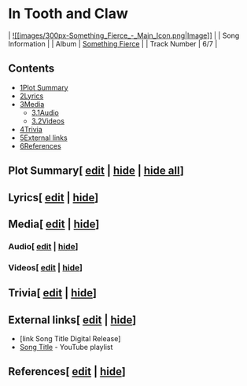 # In Tooth and Claw

| [![[images/300px-Something_Fierce_-_Main_Icon.png|Image]]](/wiki/File:Something_Fierce_-_Main_Icon.png) |
| Song Information |
| Album | [Something Fierce](/wiki/Something_Fierce "Something Fierce") |
| Track Number | 6/7 |

## Contents

- [1Plot Summary](#Plot_Summary)
- [2Lyrics](#Lyrics)
- [3Media](#Media)
  - [3.1Audio](#Audio)
  - [3.2Videos](#Videos)
- [4Trivia](#Trivia)
- [5External links](#External_links)
- [6References](#References)

## Plot Summary\[ [edit](/wiki/In_Tooth_and_Claw?action=edit&section=1 "Edit section: Plot Summary") \| [hide](/wiki/In_Tooth_and_Claw "Expand or collapse this section") \| [hide all](/wiki/In_Tooth_and_Claw "Expand or collapse all sections on this page")\]

## Lyrics\[ [edit](/wiki/In_Tooth_and_Claw?action=edit&section=2 "Edit section: Lyrics") \| [hide](/wiki/In_Tooth_and_Claw "Expand or collapse this section")\]

## Media\[ [edit](/wiki/In_Tooth_and_Claw?action=edit&section=3 "Edit section: Media") \| [hide](/wiki/In_Tooth_and_Claw "Expand or collapse this section")\]

### Audio\[ [edit](/wiki/In_Tooth_and_Claw?action=edit&section=4 "Edit section: Audio") \| [hide](/wiki/In_Tooth_and_Claw "Expand or collapse this section")\]

### Videos\[ [edit](/wiki/In_Tooth_and_Claw?action=edit&section=5 "Edit section: Videos") \| [hide](/wiki/In_Tooth_and_Claw "Expand or collapse this section")\]

## Trivia\[ [edit](/wiki/In_Tooth_and_Claw?action=edit&section=6 "Edit section: Trivia") \| [hide](/wiki/In_Tooth_and_Claw "Expand or collapse this section")\]

## External links\[ [edit](/wiki/In_Tooth_and_Claw?action=edit&section=7 "Edit section: External links") \| [hide](/wiki/In_Tooth_and_Claw "Expand or collapse this section")\]

- \[link Song Title Digital Release\]
- [Song Title](https://www.youtube.com/playlist?list=playlistId) \- YouTube playlist

## References\[ [edit](/wiki/In_Tooth_and_Claw?action=edit&section=8 "Edit section: References") \| [hide](/wiki/In_Tooth_and_Claw "Expand or collapse this section")\]